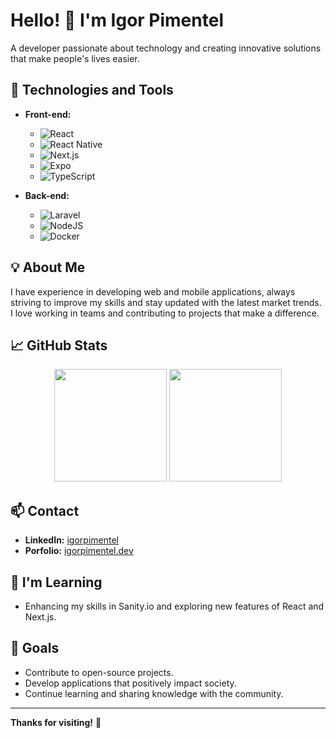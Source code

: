 # Hello! 👋 I'm Igor Pimentel

A developer passionate about technology and creating innovative solutions that make people's lives easier.

## 🚀 Technologies and Tools

- **Front-end:**
  - ![React](https://img.shields.io/badge/-React-61DAFB?style=flat&logo=react&logoColor=black)
  - ![React Native](https://img.shields.io/badge/-React%20Native-61DAFB?style=flat&logo=react&logoColor=black)
  - ![Next.js](https://img.shields.io/badge/-Next.js-000000?style=flat&logo=nextdotjs&logoColor=white)
  - ![Expo](https://img.shields.io/badge/-Expo-000020?style=flat&logo=expo&logoColor=white)
  - ![TypeScript](https://img.shields.io/badge/-TypeScript-3178C6?style=flat&logo=typescript&logoColor=white)

- **Back-end:**
  - ![Laravel](https://img.shields.io/badge/-Laravel-FF2D20?style=flat&logo=laravel&logoColor=white)
  - ![NodeJS](https://img.shields.io/badge/node.js-6DA55F?style=flat&logo=node.js&logoColor=white)
  - ![Docker](https://img.shields.io/badge/-Docker-2496ED?style=flat&logo=docker&logoColor=white)

## 💡 About Me

I have experience in developing web and mobile applications, always striving to improve my skills and stay updated with the latest market trends. I love working in teams and contributing to projects that make a difference.

## 📈 GitHub Stats

<div align="center">
  <img height="180em" src="https://github-readme-stats.vercel.app/api?username=igorpimentel23&show_icons=true&theme=dark&include_all_commits=true&count_private=true"/>
  <img height="180em" src="https://github-readme-stats.vercel.app/api/top-langs/?username=igorpimentel23&layout=compact&langs_count=7&theme=dark"/>
</div>

## 📫 Contact

- **LinkedIn:** [igorpimentel](https://www.linkedin.com/in/igorpimentel/)
- **Porfolio:** [igorpimentel.dev](https://www.igorpimentel.dev/)

## 🌱 I'm Learning

- Enhancing my skills in Sanity.io and exploring new features of React and Next.js.

## 🎯 Goals

- Contribute to open-source projects.
- Develop applications that positively impact society.
- Continue learning and sharing knowledge with the community.

---

**Thanks for visiting!** 🙌
